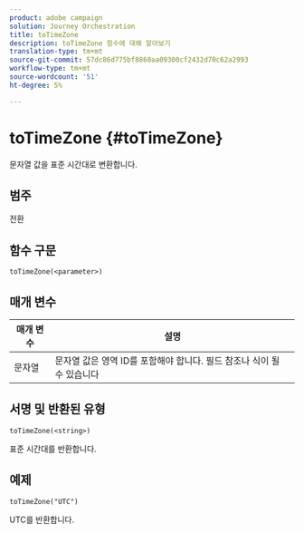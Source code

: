 ```yaml
---
product: adobe campaign
solution: Journey Orchestration
title: toTimeZone
description: toTimeZone 함수에 대해 알아보기
translation-type: tm+mt
source-git-commit: 57dc86d775bf8860aa09300cf2432d70c62a2993
workflow-type: tm+mt
source-wordcount: '51'
ht-degree: 5%

---
```



# toTimeZone {#toTimeZone}

문자열 값을 표준 시간대로 변환합니다.

## 범주

전환

## 함수 구문

`toTimeZone(<parameter>)`

## 매개 변수

| 매개 변수 | 설명 |
|--- |--- |
| 문자열 | 문자열 값은 영역 ID를 포함해야 합니다. 필드 참조나 식이 될 수 있습니다 |

## 서명 및 반환된 유형

`toTimeZone(<string>)`

표준 시간대를 반환합니다.

## 예제

`toTimeZone("UTC")`

UTC를 반환합니다.
